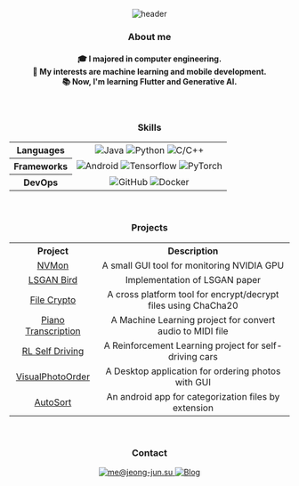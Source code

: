 <div align="center">

  ![header](https://capsule-render.vercel.app/api?type=waving&color=auto&height=170&section=header&text=kuper0201's%20Github&fontSize=40&animation=fadeIn&fontAlignY=35)

  <h3>About me</h3>
  <h4>🎓 I majored in computer engineering.</br>🤔 My interests are machine learning and mobile development.</br>📚 Now, I'm learning Flutter and Generative AI.</h4>
  </br>
  
  <h3>Skills</h3>
  <table>
    <tr align="center">
      <th>Languages</th>
      <td>
        <img alt="Java" src="https://img.shields.io/badge/Java-E89844?style=for-the-badge&logo=openjdk&logoColor=white"/>
        <img alt="Python" src="https://img.shields.io/badge/Python-3776AB?style=for-the-badge&logo=Python&logoColor=white"/>
        <img alt="C/C++" src="https://img.shields.io/badge/C/C++-00599C?style=for-the-badge&logo=cplusplus&logoColor=white"/>
      </td>
    </tr>
    <tr align="center">
      <th>Frameworks</th>
      <td>
        <img alt="Android" src="https://img.shields.io/badge/Android-34A853?style=for-the-badge&logo=Android&logoColor=white"/>
        <img alt="Tensorflow" src="https://img.shields.io/badge/Tensorflow-FF6F00?style=for-the-badge&logo=Tensorflow&logoColor=white"/>
        <img alt="PyTorch" src="https://img.shields.io/badge/PyTorch-EE4C2C?style=for-the-badge&logo=PyTorch&logoColor=white"/>
      </td>
    </tr>
    <tr align="center">
      <th>DevOps</th>
      <td>
        <img alt="GitHub" src="https://img.shields.io/badge/GitHub-181717?style=for-the-badge&logo=GitHub&logoColor=white"/>
        <img alt="Docker" src="https://img.shields.io/badge/Docker-2496ED?style=for-the-badge&logo=Docker&logoColor=white"/>
      </td>
    </tr>
  </table>
  </br>

  <h3>Projects</h3>
  <table>
    <tr align="center">
      <th>Project</th>
      <th>Description</th>
    </tr>
    <tr align="center">
      <td><a href="https://github.com/kuper0201/NVMon">NVMon</a></td>
      <td>A small GUI tool for monitoring NVIDIA GPU</td>
    </tr>
    <tr align="center">
      <td><a href="https://github.com/kuper0201/LSGAN_Bird">LSGAN Bird</a></td>
      <td>Implementation of LSGAN paper</td>
    </tr>
    <tr align="center">
      <td><a href="https://github.com/kuper0201/FileCrypto_Flutter">File Crypto</a></td>
      <td>A cross platform tool for encrypt/decrypt files using ChaCha20</td>
    </tr>
    <tr align="center">
      <td><a href="https://github.com/kuper0201/Piano_Transcription">Piano Transcription</a></td>
      <td>A Machine Learning project for convert audio to MIDI file</td>
    </tr>
    <tr align="center">
      <td><a href="https://github.com/kuper0201/RL_Self_Driving">RL Self Driving</a></td>
      <td>A Reinforcement Learning project for self-driving cars</td>
    </tr>
    <tr align="center">
      <td><a href="https://github.com/kuper0201/VisualPhotoOrder_Flutter">VisualPhotoOrder</a></td>
      <td>A Desktop application for ordering photos with GUI</td>
    </tr>
    <tr align="center">
      <td><a href="https://github.com/kuper0201/AutoSort_Android">AutoSort</a></td>
      <td>An android app for categorization files by extension</td>
    </tr>
  </table>
  </br>

  <h3>Contact</h3>
  <a href="mailto:﻿me@jeong-jun.su">
    <img alt="me@jeong-jun.su" src="https://img.shields.io/badge/Mail-0A84FF?style=for-the-badge&logo=thunderbird&logoColor=white"/>
  </a>
  <a href="https://jeong-jun.su">
    <img alt="Blog" src="https://img.shields.io/badge/Blog-663399?style=for-the-badge&logo=gatsby&logoColor=white"/>
  </a>
</div>
